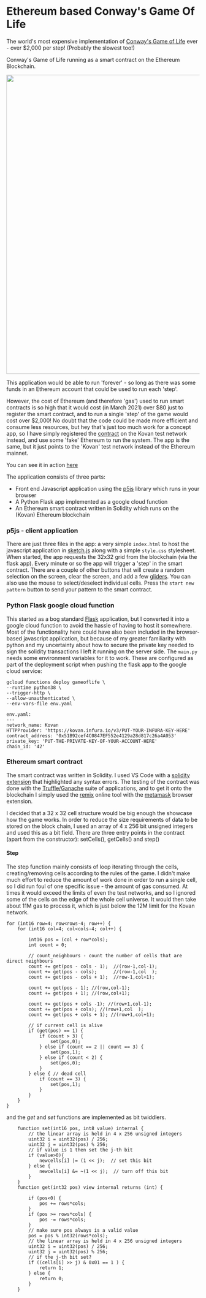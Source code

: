 # Ethereum based Conway's Game Of Life
The world's most expensive implementation of [Conway's Game of Life](https://en.wikipedia.org/wiki/Conway%27s_Game_of_Life) ever - over $2,000 per step! (Probably the slowest too!)

Conway's Game of Life running as a smart contract on the Ethereum Blockchain. 

<img width="781" src="https://nialloc.github.io/GameOfLife/screenshot.png">

This application would be able to run 'forever' - so long as there was some funds in an Ethereum account that could be used to run each 'step'.

However, the cost of Ethereum (and therefore 'gas') used to run smart contracts is so high that it would cost (in March 2021) over $80 just to register the smart contract, and to run a single 'step' of the game would cost over $2,000! No doubt that the code could be made more efficient and consume less resources, but hey that's just too much work for a concept app, so I have simply registered the [contract](https://kovan.etherscan.io/address/0x51B92cef4C0847EF552e4129a28d817c26a4A053) on the Kovan test network instead, and use some 'fake' Ethereum to run the system. 
The app is the same, but it just points to the 'Kovan' test network instead of the Ethereum mainnet.

You can see it in action [here](https://nialloc.github.io/GameOfLife/) 

The application consists of three parts:
* Front end Javascript application using the [p5js](https://p5js.org/) library which runs in your browser
* A Python Flask app implemented as a google cloud function
* An Ethereum smart contract written in Solidity which runs on the (Kovan) Ethereum blockchain

### p5js - client application
There are just three files in the app: a very simple `index.html` to host the javascript application in [sketch.js](https://nialloc.github.io/GameOfLife/sketch.js) along with a simple `style.css` stylesheet. When started, the app requests the 32x32 grid from the blockchain (via the flask app). Every minute or so the app will trigger a 'step' in the smart contract. There are a couple of other buttons that will create a random selection on the screen, clear the screen, and add a few [gliders](https://en.wikipedia.org/wiki/Glider_(Conway%27s_Life)). You can also use the mouse to select/deselect individual cells. Press the `start new pattern` button to send your pattern to the smart contract.

### Python Flask google cloud function
This started as a bog standard [Flask](https://flask.palletsprojects.com/en/1.1.x/) application, but I converted it into a google cloud function to avoid the hassle of having to host it somewhere.
Most of the functionality here could have also been included in the browser-based javascript application, but because of my greater familiarity with python and my uncertainty about how to secure the private key needed to sign the solidity transactions I left it running on the server side.
The ```main.py``` needs some environment variables for it to work. These are configured as part of the deployment script when pushing the flask app to the google cloud service:
```
gcloud functions deploy gameoflife \
--runtime python38 \
--trigger-http \
--allow-unauthenticated \
--env-vars-file env.yaml
```
```
env.yaml:
---
network_name: Kovan
HTTPProvider: 'https://kovan.infura.io/v3/PUT-YOUR-INFURA-KEY-HERE'
contract_address: '0x51B92cef4C0847EF552e4129a28d817c26a4A053'
private_key: 'PUT-THE-PRIVATE-KEY-OF-YOUR-ACCOUNT-HERE'
chain_id: '42'
```
### Ethereum smart contract
The smart contract was written in Solidity. I used VS Code with a [solidity extension](https://marketplace.visualstudio.com/items?itemName=JuanBlanco.solidity) that highlighted any syntax errors.
The testing of the contract was done with the [Truffle/Ganache](https://www.trufflesuite.com/ganache) suite of applications, and to get it onto the blockchain I simply used the [remix](http://remix.ethereum.org) online tool with the [metamask](https://metamask.io/) browser extension.


I decided that a 32 x 32 cell structure would be big enough the showcase how the game works. In order to reduce the size requirements of data to be stored on the block chain, I used an array of 4 x 256 bit unsigned integers and used this as a bit field. There are three entry points in the contract (apart from the constructor): setCells(), getCells() and step()


#### Step
The step function mainly consists of loop iterating through the cells, creating/removing cells according to the rules of the game.
I didn't make much effort to reduce the amount of work done in order to run a single cell, so I did run foul of one specific issue - the amount of gas consumed. At times it would exceed the limits of even the test networks, and so I ignored some of the cells on the edge of the whole cell universe.
It would then take about 11M gas to process it, which is just below the 12M limit for the Kovan network.

```
for (int16 row=4; row<rows-4; row++) {
    for (int16 col=4; col<cols-4; col++) {
                
        int16 pos = (col + row*cols);
        int count = 0;

        // count_neighbours - count the number of cells that are direct neighbours   
        count += get(pos - cols - 1);  //(row-1,col-1); 
        count += get(pos - cols);      //(row-1,col  );
        count += get(pos - cols + 1);  //row-1,col+1);
        
        count += get(pos - 1); //(row,col-1);
        count += get(pos + 1); //(row,col+1);
        
        count += get(pos + cols -1); //(row+1,col-1);
        count += get(pos + cols); //(row+1,col  );
        count += get(pos + cols + 1); //(row+1,col+1);
                
        // if current cell is alive
        if (get(pos) == 1) {
            if (count > 3) {
                set(pos,0);
            } else if (count == 2 || count == 3) {
                set(pos,1);
            } else if (count < 2) {
                set(pos,0);
            }
        } else { // dead cell
            if (count == 3) {
                set(pos,1);
            }
        }
    }
}
```
and the _get_ and _set_ functions are implemented as bit twiddlers.
```solidity
    function set(int16 pos, int8 value) internal {
        // the linear array is held in 4 x 256 unsigned integers 
        uint32 i = uint32(pos) / 256;
        uint32 j = uint32(pos) % 256;
        // if value is 1 then set the j-th bit
        if (value>0){
            newcells[i] |= (1 << j);  // set this bit
        } else {
            newcells[i] &= ~(1 << j);  // turn off this bit
        }   
    }
    function get(int32 pos) view internal returns (int) {

        if (pos<0) {
            pos += rows*cols;
        } 
        if (pos >= rows*cols) {
            pos -= rows*cols;
        }
        // make sure pos always is a valid value
        pos = pos % int32(rows*cols);
        // the linear array is held in 4 x 256 unsigned integers
        uint32 i = uint32(pos) / 256;
        uint32 j = uint32(pos) % 256;
        // if the j-th bit set?
        if ((cells[i] >> j) & 0x01 == 1 ) {
            return 1;
        } else {
            return 0;
        }
    }
```
